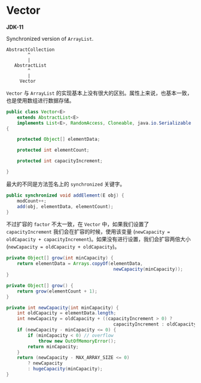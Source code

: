 # Vector

**JDK-11**

Synchronized version of `ArrayList`.

```
AbstractCollection
        ^
        |
   AbstractList
        ^
        |
     Vector 
```

`Vector` 与 `ArrayList` 的实现基本上没有很大的区别。属性上来说，也基本一致，也是使用数组进行数据存储。

```java
public class Vector<E>
    extends AbstractList<E>
    implements List<E>, RandomAccess, Cloneable, java.io.Serializable
{

    protected Object[] elementData;

    protected int elementCount;

    protected int capacityIncrement;

}
```

最大的不同是方法签名上的 `synchronized` 关键字。

```java
public synchronized void addElement(E obj) {
    modCount++;
    add(obj, elementData, elementCount);
}
```

不过扩容的 `factor` 不太一致，在 `Vector` 中，如果我们设置了 `capacityIncrement` 我们会在扩容的时候，使用该变量 (`newCapacity = oldCapacity + capacityIncrement`)。如果没有进行设置，我们会扩容两倍大小 (`newCapacity = oldCapacity + oldCapacity`)。

```java
private Object[] grow(int minCapacity) {
    return elementData = Arrays.copyOf(elementData,
                                        newCapacity(minCapacity));
}

private Object[] grow() {
    return grow(elementCount + 1);
}

private int newCapacity(int minCapacity) {
    int oldCapacity = elementData.length;
    int newCapacity = oldCapacity + ((capacityIncrement > 0) ?
                                        capacityIncrement : oldCapacity);
    if (newCapacity - minCapacity <= 0) {
        if (minCapacity < 0) // overflow
            throw new OutOfMemoryError();
        return minCapacity;
    }
    return (newCapacity - MAX_ARRAY_SIZE <= 0)
        ? newCapacity
        : hugeCapacity(minCapacity);
}
```


